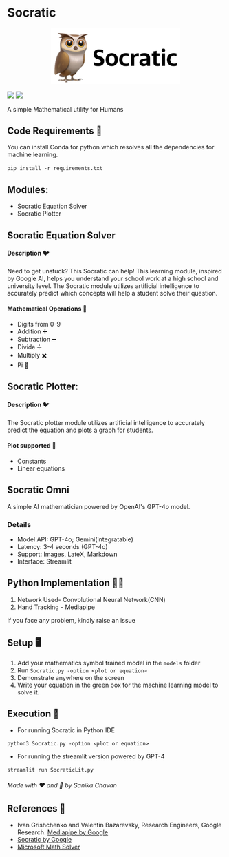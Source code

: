 # Socratic

<div align="center">

<p align="center"> <img src="https://github.com/akshaybahadur21/Socratic/blob/main/resources/socratic.png" width="300px"></p>

</div>

[![](https://img.shields.io/github/license/sourcerer-io/hall-of-fame.svg?colorB=ff0000)](https://github.com/akshaybahadur21/Emojinator/blob/master/LICENSE.md)  [![](https://img.shields.io/badge/Akshay-Bahadur-brightgreen.svg?colorB=ff0000)](https://akshaybahadur.com)

A simple Mathematical utility for Humans

## Code Requirements 🦄
You can install Conda for python which resolves all the dependencies for machine learning.

`pip install -r requirements.txt`

## Modules:
- Socratic Equation Solver
- Socratic Plotter

## Socratic Equation Solver

#### Description 🐦
Need to get unstuck? This Socratic can help! This learning module, inspired by Google AI​, helps you understand your school work at a high school and university level.
The Socratic module utilizes artificial intelligence to accurately predict which concepts will help a student solve their question.

#### Mathematical Operations 🧮

- Digits from 0-9
- Addition ➕
- Subtraction ➖
- Divide ➗
- Multiply ✖️
- Pi 🥧

## Socratic Plotter:
#### Description 🐦
The Socratic plotter module utilizes artificial intelligence to accurately predict the equation and plots a graph for students.

#### Plot supported 🧮

- Constants
- Linear equations

## Socratic Omni
A simple AI mathematician powered by OpenAI's GPT-4o model.

### Details
- Model API: GPT-4o; Gemini(integratable)
- Latency: 3-4 seconds (GPT-4o)
- Support: Images, LateX, Markdown
- Interface: Streamlit



## Python  Implementation 👨‍🔬

1) Network Used- Convolutional Neural Network(CNN)
2) Hand Tracking - Mediapipe

If you face any problem, kindly raise an issue

## Setup 🖥️

1) Add your mathematics symbol trained model in the `models` folder
2) Run `Socratic.py -option <plot or equation>`
3) Demonstrate anywhere on the screen
4) Write your equation in the green box for the machine learning model to solve it.

## Execution 🐉

- For running Socratic in Python IDE
```
python3 Socratic.py -option <plot or equation>
```

- For running the streamlit version powered by GPT-4

```
streamlit run SocraticLit.py
```


###### Made with ❤️ and 🦙 by Sanika Chavan

## References 🔱
 
-  Ivan Grishchenko and Valentin Bazarevsky, Research Engineers, Google Research. [Mediapipe by Google](https://github.com/google/mediapipe)
- [Socratic by Google](https://socratic.org/)
- [Microsoft Math Solver](https://math.microsoft.com/en)
